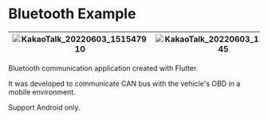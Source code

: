 # Bluetooth Example

|![KakaoTalk_20220603_151547910](https://user-images.githubusercontent.com/83802425/171818522-599dd4f0-8194-455d-9a74-539cde135a9b.jpg)|![KakaoTalk_20220603_134721045](https://user-images.githubusercontent.com/83802425/171818560-7a4ccc2b-741a-4c2f-a960-a657547d2c82.jpg)|
|---|---|

Bluetooth communication application created with Flutter.

It was developed to communicate CAN bus with the vehicle's OBD in a mobile environment.

Support Android only.
